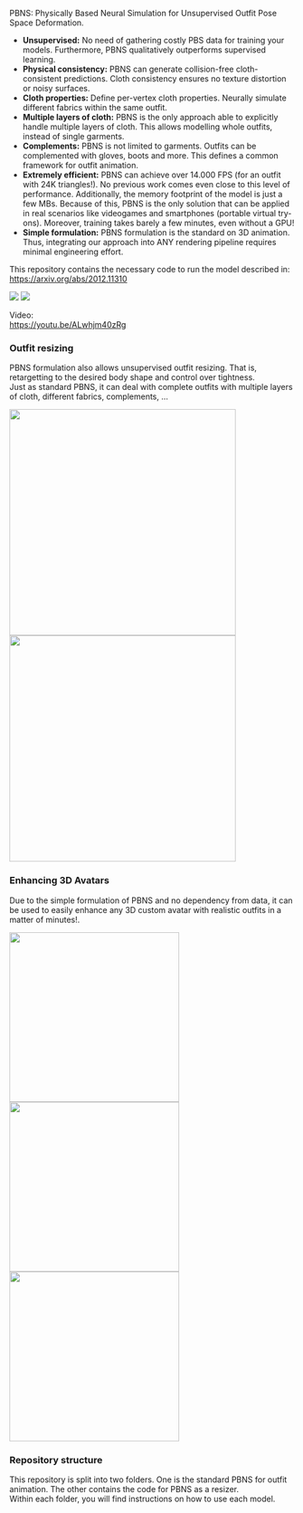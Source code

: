 PBNS: Physically Based Neural Simulation for Unsupervised Outfit Pose Space Deformation.
<ul>
  <li><b>Unsupervised:</b> No need of gathering costly PBS data for training your models. Furthermore, PBNS qualitatively outperforms supervised learning.</li>
  <li><b>Physical consistency:</b> PBNS can generate collision-free cloth-consistent predictions. Cloth consistency ensures no texture distortion or noisy surfaces.</li>
  <li><b>Cloth properties:</b> Define per-vertex cloth properties. Neurally simulate different fabrics within the same outfit.</li>
  <li><b>Multiple layers of cloth:</b> PBNS is the only approach able to explicitly handle multiple layers of cloth. This allows modelling whole outfits, instead of single garments.</li>
  <li><b>Complements:</b> PBNS is not limited to garments. Outfits can be complemented with gloves, boots and more. This defines a common framework for outfit animation.</li>
  <li><b>Extremely efficient:</b> PBNS can achieve over 14.000 FPS (for an outfit with 24K triangles!). No previous work comes even close to this level of performance. Additionally, the memory footprint of the model is just a few MBs. Because of this, PBNS is the only solution that can be applied in real scenarios like videogames and smartphones (portable virtual try-ons). Moreover, training takes barely a few minutes, even without a GPU!</li>
  <li><b>Simple formulation:</b> PBNS formulation is the standard on 3D animation. Thus, integrating our approach into ANY rendering pipeline requires minimal engineering effort.</li>
</ul>

This repository contains the necessary code to run the model described in:<br>
https://arxiv.org/abs/2012.11310

<img src="https://sergioescalera.com/wp-content/uploads/2021/01/clothed31.png">

<img src="https://drive.google.com/uc?export=view&id=1B_rPJz3qyyf6B3py7fQ6sE5n749n8k-C">

Video:<br>
https://youtu.be/ALwhjm40zRg

<h3>Outfit resizing</h3>

PBNS formulation also allows unsupervised outfit resizing. That is, retargetting to the desired body shape and control over tightness.<br>
Just as standard PBNS, it can deal with complete outfits with multiple layers of cloth, different fabrics, complements, ...

<p float='left'>
  <img width=400px src="https://drive.google.com/uc?export=view&id=1xKkLufCBdlHaodpBpci_0SLSrv1MStFU">
  <img width=400px src="https://drive.google.com/uc?export=view&id=1V2iV38BYS8V0rl4zu72SDGrWvsyOXEjP">
</p>

<h3>Enhancing 3D Avatars</h3>

Due to the simple formulation of PBNS and no dependency from data, it can be used to easily enhance any 3D custom avatar with realistic outfits in a matter of minutes!.

<p float='left'>
  <img width=300px src="https://drive.google.com/uc?export=view&id=1JMb8Zd5BS51_hfMUGDqsDVYJqH_AY9Z7">
  <img width=300px src="https://drive.google.com/uc?export=view&id=1XdJma5ewiHvojHH-wGFISx4csHJ7So-Y">
  <img width=300px src="https://drive.google.com/uc?export=view&id=1qgfleepwAeC3EVtat8oB54DbNcl9jA9d">
</p>

<h3>Repository structure</h3>
This repository is split into two folders. One is the standard PBNS for outfit animation. The other contains the code for PBNS as a resizer.<br>
Within each folder, you will find instructions on how to use each model.
